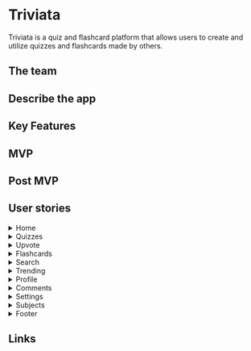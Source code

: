 # Triviata
Triviata is a quiz and flashcard platform that allows users to create and utilize quizzes and flashcards made by others.

## The team

## Describe the app

## Key Features

## MVP

## Post MVP

## User stories

<details>
  <summary>Home</summary>

  ### Home
  #### Priority: 5 (high)
    As a user I want the homepage to display relevant content, so that I can see a variety of quizzes, easily access parts of the site, and motivate me to take a quiz.

</details>

<details>
  <summary>Quizzes</summary>

  ### Quizzes
  #### Priority: 5 (high)
    As a user I want create my own quizzes, take them, bookmark them, see how many I’ve taken, so that I can test my knowledge, have fun, and challenge myself.

</details>

<details>
  <summary>Upvote</summary>

  ### Upvote
  #### Priority: 4 (medium high)
    As a user I want to be able to upvote and downvote quizzes/flashcards so that I can share my opinion, see what’s popular, and see history of my past upvoted/downvoted quizzes/flashcard.

</details>

<details>
 <summary>Flashcards</summary>

  ### Flashcards
  #### Priority: 4 (medium high)
    As a user I want to create my own flashcards, review them, bookmark them, see other people’s flashcards, search for them, so that I can improve my knowledge, prepare for a test, and challenge myself.

</details>

<details>
  <summary>Search</summary

  ### Search
  #### Priority: 4 (medium high)
    As a user I want to have a search functionality so that I can easily find the quizzes/flashcards I’m looking for,  and filter by difficulty and category.

</details>


<details>
  <summary>Trending</summary

  ### Trending
  #### Priority: 3 (medium)
    As a user I want to see trending Quizzes/Flashcards so that I can see what’s popular, identify high quality/the best content.

</details>

<details>
  <summary>Profile</summary

  ### Profile
  #### Priority: 3 (medium)
    As a user I want to see profile so that I can see my content (quizzes/flashcards created), stats, how other people see my information, and time studied.

</details>


<details>
  <summary>Comments</summary

  ### Comments
  #### Priority: 3 (medium)
    As a user I want to add comments to quizzes/flashcards I’ve taken so I can share my opinion/thoughts on the content.

</details>


<details>
  <summary>Settings</summary

  ### Settings
  #### Priority: 2 (medium low)
    As a user I want to have a settings page to change my password/email/name, change dark/light theme, and update my profile picture so that I can customize my experience.

</details>


<details>
  <summary>Subjects</summary

  ### Subjects
  #### Priority: 2 (medium low)
    As a user I want to see a group of subjects so that I’m able to quickly find the specific quiz I’m looking for based on its category.

</details>


<details>
  <summary>Footer</summary

  ### Footer
  #### Priority: 1 (low)
    As a user I want a footer so that I can find links to useful resources such as reporting a bug, contact the product team, learn more about the product team, support the product, GitHub repo so that I can easily access miscellaneous information and have exposure to recruiters.

</details>

## Links

